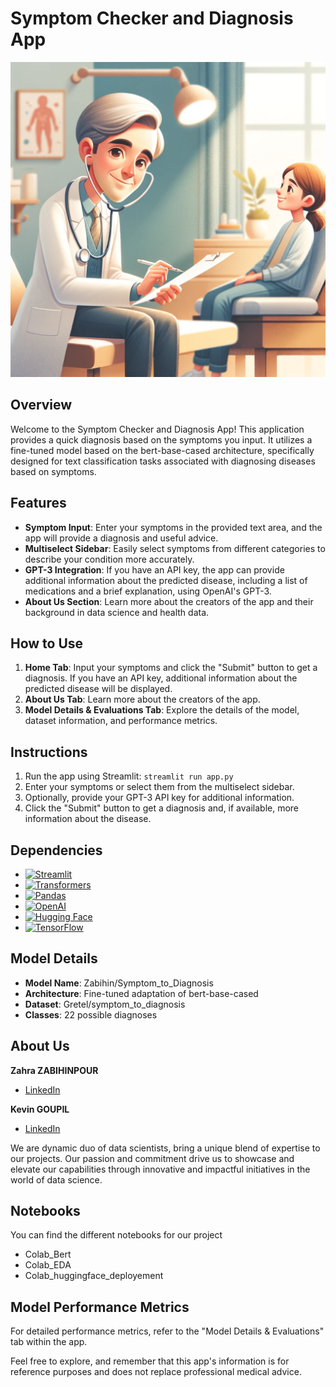 # Symptom Checker and Diagnosis App

<img src='files/symptom.webp'>

## Overview
Welcome to the Symptom Checker and Diagnosis App! This application provides a quick diagnosis based on the symptoms you input. It utilizes a fine-tuned model based on the bert-base-cased architecture, specifically designed for text classification tasks associated with diagnosing diseases based on symptoms.

## Features
- **Symptom Input**: Enter your symptoms in the provided text area, and the app will provide a diagnosis and useful advice.
- **Multiselect Sidebar**: Easily select symptoms from different categories to describe your condition more accurately.
- **GPT-3 Integration**: If you have an API key, the app can provide additional information about the predicted disease, including a list of medications and a brief explanation, using OpenAI's GPT-3.
- **About Us Section**: Learn more about the creators of the app and their background in data science and health data.

## How to Use
1. **Home Tab**: Input your symptoms and click the "Submit" button to get a diagnosis. If you have an API key, additional information about the predicted disease will be displayed.
2. **About Us Tab**: Learn more about the creators of the app.
3. **Model Details & Evaluations Tab**: Explore the details of the model, dataset information, and performance metrics.

## Instructions
1. Run the app using Streamlit: `streamlit run app.py`
2. Enter your symptoms or select them from the multiselect sidebar.
3. Optionally, provide your GPT-3 API key for additional information.
4. Click the "Submit" button to get a diagnosis and, if available, more information about the disease.

## Dependencies

- [![Streamlit](https://img.shields.io/badge/Streamlit-1.31.0-brightgreen)](https://streamlit.io/)
- [![Transformers](https://img.shields.io/badge/Transformers-4.32.1-blue)](https://huggingface.co/transformers/)
- [![Pandas](https://img.shields.io/badge/Pandas-2.0.3-blue)](https://pandas.pydata.org/)
- [![OpenAI](https://img.shields.io/badge/OpenAI-v1.7.0-blue)](https://openai.com/)
- [![Hugging Face](https://img.shields.io/badge/Hugging%20Face-🤗-brightgreen)](https://huggingface.co/)
- [![TensorFlow](https://img.shields.io/badge/TensorFlow-2.9.1-orange)](https://www.tensorflow.org/)


## Model Details
- **Model Name**: Zabihin/Symptom_to_Diagnosis
- **Architecture**: Fine-tuned adaptation of bert-base-cased
- **Dataset**: Gretel/symptom_to_diagnosis
- **Classes**: 22 possible diagnoses

## About Us
**Zahra ZABIHINPOUR**
- [LinkedIn](https://www.linkedin.com/in/zahra-zabihinpour/)

**Kevin GOUPIL**
- [LinkedIn](https://www.linkedin.com/in/kevin-goupil/)

We are dynamic duo of data scientists, bring a unique blend of expertise to our projects. Our passion and commitment drive us to showcase and elevate our capabilities through innovative and impactful initiatives in the world of data science.

## Notebooks

You can find the different notebooks for our project
- Colab_Bert
- Colab_EDA
- Colab_huggingface_deployement

## Model Performance Metrics
For detailed performance metrics, refer to the "Model Details & Evaluations" tab within the app.

Feel free to explore, and remember that this app's information is for reference purposes and does not replace professional medical advice.
